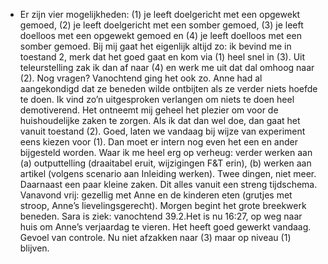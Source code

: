 - Er zijn vier mogelijkheden: (1) je leeft doelgericht met een opgewekt gemoed, (2) je leeft doelgericht met een somber gemoed, (3) je leeft doelloos met een opgewekt gemoed en (4) je leeft doelloos met een somber gemoed. Bij mij gaat het eigenlijk altijd zo: ik bevind me in toestand 2, merk dat het goed gaat en kom via (1) heel snel in (3). Uit teleurstelling zak ik dan af naar (4) en werk me uit dat dal omhoog naar (2). Nog vragen? Vanochtend ging het ook zo. Anne had al aangekondigd dat ze beneden wilde ontbijten als ze verder niets hoefde te doen. Ik vind zo’n uitgesproken verlangen om niets te doen heel demotiverend. Het ontneemt mij geheel het plezier om voor de huishoudelijke zaken te zorgen. Als ik dat dan wel doe, dan gaat het vanuit toestand (2). Goed, laten we vandaag bij wijze van experiment eens kiezen voor (1). Dan moet er intern nog even het een en ander bijgesteld worden. Waar ik me heel erg op verheug: verder werken aan (a) outputtelling (draaitabel eruit, wijzigingen F&T erin), (b) werken aan artikel (volgens scenario aan Inleiding werken). Twee dingen, niet meer. Daarnaast een paar kleine zaken. Dit alles vanuit een streng tijdschema. Vanavond vrij: gezellig met Anne en de kinderen eten (grutjes met stroop, Anne’s lievelingsgerecht). Morgen begint het grote breekwerk beneden. Sara is ziek: vanochtend 39.2.Het is nu 16:27, op weg naar huis om Anne’s verjaardag te vieren. Het heeft goed gewerkt vandaag. Gevoel van controle. Nu niet afzakken naar (3) maar op niveau (1) blijven.